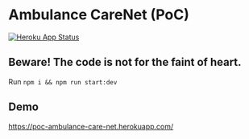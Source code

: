 # Ambulance CareNet (PoC)
[![Heroku App Status](http://heroku-shields.herokuapp.com/poc-ambulance-care-net)](https://poc-ambulance-care-net.herokuapp.com)

## Beware! The code is not for the faint of heart.

Run `npm i && npm run start:dev`

## Demo

https://poc-ambulance-care-net.herokuapp.com/

